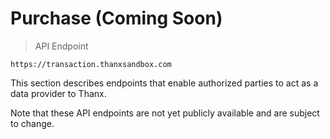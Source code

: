 # Purchase (Coming Soon)
<span id="purchase"></span>

> API Endpoint

```
https://transaction.thanxsandbox.com
```

This section describes endpoints that enable authorized parties to act as a
data provider to Thanx.

<aside class="notice">
  Note that these API endpoints are not yet publicly available and are subject
  to change.
</aside>
